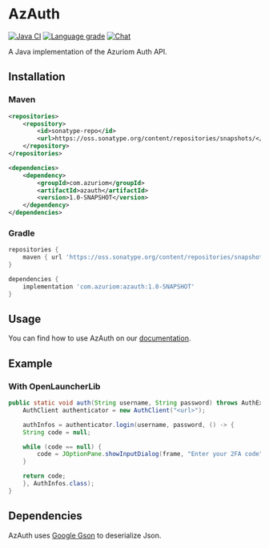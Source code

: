 # AzAuth

[![Java CI](https://img.shields.io/github/workflow/status/Azuriom/AzAuth/Java%20CI?style=flat-square)](https://github.com/Azuriom/AzAuth/actions)
[![Language grade](https://img.shields.io/lgtm/grade/java/github/Azuriom/AzAuth?label=code%20quality&logo=lgtm&logoWidth=18&style=flat-square)](https://lgtm.com/projects/g/Azuriom/AzAuth/context:java)
[![Chat](https://img.shields.io/discord/625774284823986183?color=5865f2&label=Discord&logo=discord&logoColor=fff&style=flat-square)](https://azuriom.com/discord)

A Java implementation of the Azuriom Auth API.

## Installation

### Maven
```xml
<repositories>
    <repository>
        <id>sonatype-repo</id>
        <url>https://oss.sonatype.org/content/repositories/snapshots/</url>
    </repository>
</repositories>
```
```xml
<dependencies>
    <dependency>
        <groupId>com.azuriom</groupId>
        <artifactId>azauth</artifactId>
        <version>1.0-SNAPSHOT</version>
    </dependency>
</dependencies>
```

### Gradle
```groovy
repositories {
    maven { url 'https://oss.sonatype.org/content/repositories/snapshots/' }
}
```
```groovy
dependencies {
    implementation 'com.azuriom:azauth:1.0-SNAPSHOT'
}
```

## Usage

You can find how to use AzAuth on our [documentation](https://azuriom.com/docs/api-auth).

## Example

### With OpenLauncherLib

```java
public static void auth(String username, String password) throws AuthException {
    AuthClient authenticator = new AuthClient("<url>");

    authInfos = authenticator.login(username, password, () -> {
    String code = null;

    while (code == null) {
        code = JOptionPane.showInputDialog(frame, "Enter your 2FA code", "2FA", JOptionPane.PLAIN_MESSAGE);
    }

    return code;
    }, AuthInfos.class);
}
```

## Dependencies

AzAuth uses [Google Gson](https://github.com/google/gson) to deserialize Json.
